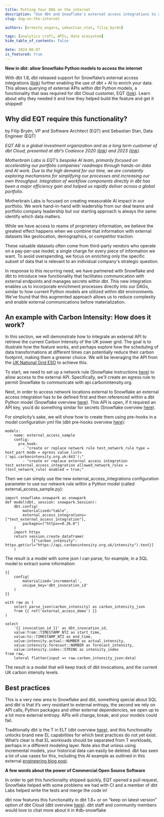 ```yaml
---
title: Putting Your DAG on the internet
description: "Use dbt and Snowflake's external access integrations to allow Snowflake Python models access the internet."
slug: dag-on-the-internet

authors: [ernesto_ongaro, sebastian_stan, filip_byrén]

tags: [analytics craft, APIs, data ecosystem]
hide_table_of_contents: false

date: 2024-06-07
is_featured: true
---
```


**New in dbt: allow Snowflake Python models to access the internet**

With dbt 1.8, dbt released support for Snowflake’s external access integrations ([link](https://docs.snowflake.com/en/developer-guide/external-network-access/external-network-access-overview)) further enabling the use of dbt + AI to enrich your data. This allows querying of external APIs within dbt Python models, a functionality that was required for dbt Cloud customer, EQT ([link](https://eqtgroup.com/)). Learn about why they needed it and how they helped build the feature and get it shipped!

<!--truncate-->
## Why did EQT require this functionality?
by Filip Bryén, VP and Software Architect (EQT) and Sebastian Stan, Data Engineer (EQT)

_EQT AB is a global investment organization and as a long term customer of dbt Cloud, presented at dbt’s Coalesce 2020 ([link](https://www.getdbt.com/coalesce-2020/seven-use-cases-for-dbt)) and 2023 ([link](https://www.youtube.com/watch?v=-9hIUziITtU))._

_Motherbrain Labs is EQT’s bespoke AI team, primarily focused on accelerating our portfolio companies' roadmaps through hands-on data and AI work. Due to the high demand for our time, we are constantly exploring mechanisms for simplifying our processes and increasing our own throughput. Integration of workflow components directly in dbt has been a major efficiency gain and helped us rapidly deliver across a global portfolio._

Motherbrain Labs is focused on creating measurable AI impact in our portfolio. We work hand-in-hand with leadership from our deal teams and portfolio company leadership but our starting approach is always the same: identify which data matters. 

While we have access to reams of proprietary information, we believe the greatest effect happens when we combine that information with external datasets like geolocation, demographics, or competitor traction. 

These valuable datasets often come from third-party vendors who operate on a pay-per-use model; a single charge for every piece of information we want. To avoid overspending, we focus on enriching only the specific subset of data that is relevant to an individual company's strategic question. 

In response to this recurring need, we have partnered with Snowflake and dbt to introduce new functionality that facilitates communication with external endpoints and manages secrets within dbt. This new integration enables us to incorporate enrichment processes directly into our DAGs, similar to how current Python models are utilized within dbt environments. We’ve found that this augmented approach allows us to reduce complexity and enable external communications before materialization.

## An example with Carbon Intensity: How does it work?

In this section, we will demonstrate how to integrate an external API to retrieve the current Carbon Intensity of the UK power grid. The goal is to illustrate how the feature works, and perhaps explore how the scheduling of data transformations at different times can potentially reduce their carbon footprint, making them a greener choice. We will be leveraging the API from the [UK National Grid ESO](https://www.nationalgrideso.com/) to achieve this.

To start, we need to set up a network rule (Snowflake instructions [here](https://docs.snowflake.com/en/user-guide/network-rules)) to allow access to the external API. Specifically, we'll create an egress rule to permit Snowflake to communicate with api.carbonintensity.org.

Next, in order to access network locations external to Snowflake an external access integration has to be defined first and then referenced within a dbt Python model (Snowflake overview [here](https://docs.snowflake.com/en/developer-guide/external-network-access/external-network-access-overview)). This API is open, if it required an API key, you’d do something similar for secrets (Snowflake overview [here](https://docs.snowflake.com/en/user-guide/api-authentication)).

For simplicity’s sake, we will show how to create them using pre-hooks in a model configuration yml file (dbt pre-hooks overview [here](/reference/resource-configs/pre-hook-post-hook)):


```
models:
  - name: external_access_sample
    config:
      pre_hook: 
        - "create or replace network rule test_network_rule type = host_port mode = egress value_list= ('api.carbonintensity.org.uk:443');"
        - "create or replace external access integration test_external_access_integration allowed_network_rules = (test_network_rule) enabled = true;"
```


Then we can simply use the new external_access_integrations configuration parameter to use our network rule within a Python model (called external_access_sample.py):


```
import snowflake.snowpark as snowpark
def model(dbt, session: snowpark.Session):
    dbt.config(
        materialized="table",
        external_access_integrations=["test_external_access_integration"],
        packages=["httpx==0.26.0"]
    )
    import httpx
    return session.create_dataframe(
            [{"carbon_intensity": httpx.get(url="https://api.carbonintensity.org.uk/intensity").text}]
    )
```


The result is a model with some json I can parse, for example, in a SQL model to extract some information: 


```
{{
    config(
        materialized='incremental',
        unique_key='dbt_invocation_id'
    )
}}

with raw as (
    select parse_json(carbon_intensity) as carbon_intensity_json
    from {{ ref('external_access_demo') }}
)

select
    '{{ invocation_id }}' as dbt_invocation_id,
    value:from::TIMESTAMP_NTZ as start_time,
    value:to::TIMESTAMP_NTZ as end_time,
    value:intensity.actual::NUMBER as actual_intensity,
    value:intensity.forecast::NUMBER as forecast_intensity,
    value:intensity.index::STRING as intensity_index
from raw,
    lateral flatten(input => raw.carbon_intensity_json:data)
```


The result is a model that will keep track of dbt invocations, and the current UK carbon intensity levels.

<Lightbox src="/img/blog/2024-06-12-putting-your-dag-on-the-internet/image1.png" title="Preview in dbt Cloud IDE of output" />

## Best practices

This is a very new area to Snowflake and dbt, something special about SQL and dbt is that it’s very resistant to external entropy, the second we rely on API calls, Python packages and other external dependencies, we open up to a lot more external entropy. APIs will change, break, and your models could fail.

Traditionally dbt is the T in ELT (dbt overview [here](https://docs.getdbt.com/terms/elt)), and this functionality unlocks brand new EL capabilities for which best practices do not yet exist. What’s clear is that EL workloads should be separated from T workloads, perhaps in a different modeling layer. Note also that unless using incremental models, your historical data can easily be deleted. dbt has seen a lot of use cases for this, including this AI example as outlined in this external [engineering blog post](https://klimmy.hashnode.dev/enhancing-your-dbt-project-with-large-language-models). 

**A few words about the power of Commercial Open Source Software**

In order to get this functionality shipped quickly, EQT opened a pull request, Snowflake helped with some problems we had with CI and a member of dbt Labs helped write the tests and merge the code in!  

dbt now features this functionality in dbt 1.8+ or on “keep on latest version” option of dbt Cloud (dbt overview [here](/docs/dbt-versions/upgrade-dbt-version-in-cloud#keep-on-latest-version)). dbt staff and community members would love to chat more about it in #db-snowflake
